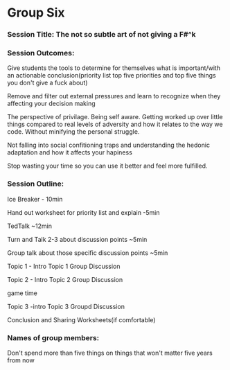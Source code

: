 # Group Six

### Session Title: The not so subtle art of not giving a F#^k

### Session Outcomes: 

Give students the tools to determine for themselves what is important/with an actionable conclusion(priority list top five priorities and top five things you don't give a fuck about)

Remove and filter out external pressures and learn to recognize when they affecting your decision making

The perspective of privilage. Being self aware. Getting worked up over little things compared to real levels of adversity and how it relates to the way we code. Without minifying the personal struggle.

Not falling into social confitioning traps and understanding the hedonic adaptation and how it affects your hapiness

Stop wasting your time so you can use it better and feel more fulfilled.

### Session Outline:

Ice Breaker - 10min

Hand out worksheet for priority list and explain -5min

TedTalk ~12min

Turn and Talk 2-3 about discussion points ~5min

Group talk about those specific discussion points ~5min

Topic 1 - Intro
Topic 1 Group Discussion

Topic 2 - Intro
Topic 2 Group Discussion

game time

Topic 3 -intro
Topic 3 Groupd Discussion

Conclusion and Sharing Worksheets(if comfortable)



### Names of group members:


Don't spend more than five things on things that won't matter five years from now
